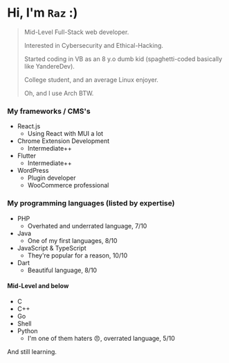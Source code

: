 # Hi, I'm `Raz` :)

> Mid-Level Full-Stack web developer.
> 
> Interested in Cybersecurity and Ethical-Hacking.
> 
> Started coding in VB as an 8 y.o dumb kid (spaghetti-coded basically like YandereDev).
> 
> College student, and an average Linux enjoyer.
>
> Oh, and I use Arch BTW.

### My frameworks / CMS's
- React.js
  - Using React with MUI a lot
- Chrome Extension Development
  - Intermediate++
- Flutter
  - Intermediate++
- WordPress
  - Plugin developer
  - WooCommerce professional

### My programming languages (listed by expertise)
- PHP
  - Overhated and underrated language, 7/10
- Java
  - One of my first languages, 8/10
- JavaScript & TypeScript
  - They're popular for a reason, 10/10
- Dart
  - Beautiful language, 8/10

#### Mid-Level and below
- C
- C++
- Go
- Shell
- Python
  - I'm one of them haters 😠, overrated language, 5/10

And still learning.
